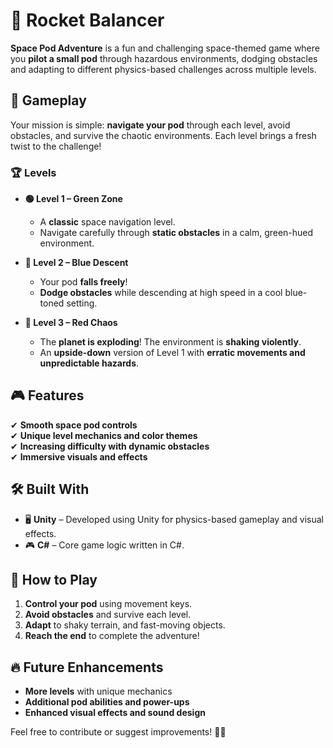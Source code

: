 # 🚀 Rocket Balancer  

**Space Pod Adventure** is a fun and challenging space-themed game where you **pilot a small pod** through hazardous environments, dodging obstacles and adapting to different physics-based challenges across multiple levels.  

## 🌌 Gameplay  
Your mission is simple: **navigate your pod** through each level, avoid obstacles, and survive the chaotic environments. Each level brings a fresh twist to the challenge!  

### 🏆 Levels  
- **🟢 Level 1 – Green Zone**  
  - A **classic** space navigation level.  
  - Navigate carefully through **static obstacles** in a calm, green-hued environment.  

- **🔵 Level 2 – Blue Descent**  
  - Your pod **falls freely**!  
  - **Dodge obstacles** while descending at high speed in a cool blue-toned setting.  

- **🔴 Level 3 – Red Chaos**  
  - The **planet is exploding**! The environment is **shaking violently**.  
  - An **upside-down** version of Level 1 with **erratic movements and unpredictable hazards**.  

## 🎮 Features  
✔ **Smooth space pod controls**  
✔ **Unique level mechanics and color themes**  
✔ **Increasing difficulty with dynamic obstacles**  
✔ **Immersive visuals and effects**  

## 🛠️ Built With  
- 🖥 **Unity** – Developed using Unity for physics-based gameplay and visual effects.  
- 🎮 **C#** – Core game logic written in C#.  

## 🚀 How to Play  
1. **Control your pod** using movement keys.  
2. **Avoid obstacles** and survive each level.  
3. **Adapt** to shaky terrain, and fast-moving objects.  
4. **Reach the end** to complete the adventure!  

## 🔥 Future Enhancements  
- **More levels** with unique mechanics  
- **Additional pod abilities and power-ups**  
- **Enhanced visual effects and sound design**  

Feel free to contribute or suggest improvements! 🚀✨  
